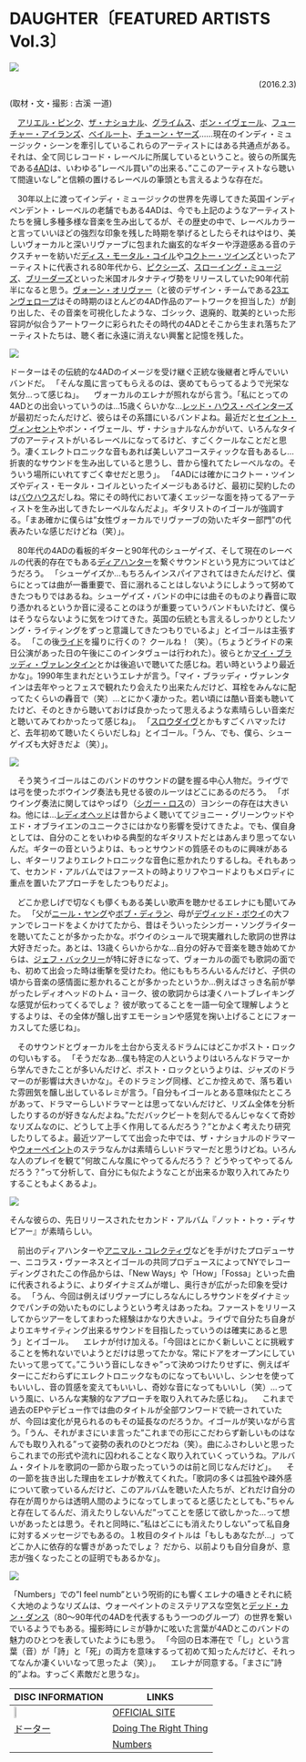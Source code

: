 # DAUGHTER〔FEATURED ARTISTS Vol.3〕

<img src="/Images/Kazumichi Kokei/image_001.jpg">

<p align="right">
(2016.2.3)
</p>

(取材・文・撮影 : 古溪 一道)

　[アリエル・ピンク](http://ariel-pink.com/)、[ザ・ナショナル](http://americanmary.com/)、[グライムス](http://www.grimesmusic.com/)、[ボン・イヴェール](http://boniver.org/)、[フューチャー・アイランズ](http://www.future-islands.com/)、[ベイルート](http://beirutband.com/)、[チューン・ヤーズ](http://tune-yards.com/)……現在のインディ・ミュージック・シーンを牽引しているこれらのアーティストにはある共通点がある。それは、全て同じレコード・レーベルに所属しているということ。彼らの所属先である[4AD](http://www.4ad.com/)は、いわゆる”レーベル買い”の出来る、”ここのアーティストなら聴いて間違いなし”と信頼の置けるレーベルの筆頭とも言えるような存在だ。

　30年以上に渡ってインディ・ミュージックの世界を先導してきた英国インディペンデント・レーベルの老舗でもある4ADは、今でも上記のようなアーティストたちを擁し多種多様な音楽を生み出してるが、その歴史の中で、レーベルカラーと言っていいほどの強烈な印象を残した時期を挙げるとしたらそれはやはり、美しいヴォーカルと深いリヴァーブに包まれた幽玄的なギターや浮遊感ある音のテクスチャーを紡いだ[ディス・モータル・コイル](http://www.4ad.com/artists/thismortalcoil)や[コクトー・ツインズ](http://www.cocteautwins.com/)といったアーティストに代表される80年代から、[ピクシーズ](http://www.pixiesmusic.com/)、[スローイング・ミュージズ](http://throwingmuses.com/)、[ブリーダーズ](http://breedersdigest.net/)といった米国オルタナティヴ勢をリリースしていた90年代前半になると思う。[ヴォーン・オリヴァー](http://www.amazon.co.jp/Vaughan-Oliver-Pleasures-Rick-Poynor/dp/1861540728/ref=sr_1_1?ie=UTF8&qid=1453569704&sr=8-1&keywords=Vaughan+Oliver%3A+Visceral+Pleasures)（と彼のデザイン・チームである[23エンヴェロープ](http://23envelope.tumblr.com/)はその時期のほとんどの4AD作品のアートワークを担当した）が創り出した、その音楽を可視化したような、ゴシック、退廃的、耽美的といった形容詞が似合うアートワークに彩られたその時代の4ADとそこから生まれ落ちたアーティストたちは、聴く者に永遠に消えない興奮と記憶を残した。

<img src="/Images/Kazumichi Kokei/image_002.jpg">

ドーターはその伝統的な4ADのイメージを受け継ぐ正統な後継者と呼んでいいバンドだ。
「そんな風に言ってもらえるのは、褒めてもらってるようで光栄な気分…って感じね」。
　ヴォーカルのエレナが照れながら言う。「私にとっての4ADとの出会いっていうのは…15歳くらいかな…[レッド・ハウス・ペインターズ](http://www.4ad.com/artists/redhousepainters)が最初だったんだけど、彼らはその系譜にいるバンドよね。最近だと[セイント・ヴィンセント](http://ilovestvincent.com/)やボン・イヴェール、ザ・ナショナルなんかがいて、いろんなタイプのアーティストがいるレーベルになってるけど、すごくクールなことだと思う。凄くエレクトロニックな音もあれば美しいアコースティックな音もあるし…折衷的なサウンドを生み出していると思うし、昔から憧れてたレーベルなの。そういう場所にいれてすごく幸せだと思う」。
「4ADには確かにコクトー・ツインズやディス・モータル・コイルといったイメージもあるけど、最初に契約したのは[バウハウス](http://www.4ad.com/artists/bauhaus)だしね。常にその時代において凄くエッジーな面を持ってるアーティストを生み出してきたレーベルなんだよ」。ギタリストのイゴールが強調する。「まあ確かに僕らは”女性ヴォーカルでリヴァーブの効いたギター部門”の代表みたいな感じだけどね（笑）」。

　80年代の4ADの看板的ギターと90年代のシューゲイズ、そして現在のレーベルの代表的存在でもある[ディアハンター](http://deerhuntermusic.com/)を繋ぐサウンドという見方についてはどうだろう。
「シューゲイズか…もちろんインスパイアされてはきたんだけど、僕らにとっては曲が一番重要で、音に溺れることはしないようにしようって努めてきたつもりではあるね。シューゲイズ・バンドの中には曲そのものより轟音に取り憑かれるというか音に浸ることのほうが重要っていうバンドもいたけど、僕らはそうならないように気をつけてきた。英国の伝統とも言えるしっかりとしたソング・ライティングをずっと意識してきたつもりでいるよ」とイゴールは主張する。
「この後[ライド](http://ridemusic.net/)を撮りに行くの？ クールね！（笑）。（ちょうどライドの来日公演があった日の午後にこのインタヴューは行われた）。彼らとか[マイ・ブラッディ・ヴァレンタイン](http://www.mybloodyvalentine.org/)とかは後追いで聴いてた感じね。若い時というより最近かな」。1990年生まれだというエレナが言う。「マイ・ブラッディ・ヴァレンタインは去年やっとフェスで観れたり会えたり出来たんだけど、耳栓をみんなに配ってたくらいの轟音で（笑）…とにかく凄かった。若い頃には酷い音楽も聴いてたけど、そのときから聴いておけば良かったって思えるような素晴らしい音楽だと聴いてみてわかったって感じね」。
「[スロウダイヴ](http://www.slowdiveofficial.com/)とかもすごくハマッたけど、去年初めて聴いたくらいだしね」とイゴール。「うん、でも、僕ら、シューゲイズも大好きだよ（笑）」。

<img src="/Images/Kazumichi Kokei/image_003.jpg">

　そう笑うイゴールはこのバンドのサウンドの鍵を握る中心人物だ。ライヴでは弓を使ったボウイング奏法も見せる彼のルーツはどこにあるのだろう。
「ボウイング奏法に関してはやっぱり（[シガー・ロス](http://sigur-ros.co.uk/)の）ヨンシーの存在は大きいね。他には…[レディオヘッド](http://www.radiohead.com/)は昔からよく聴いててジョニー・グリーンウッドやエド・オブライエンのユニークさにはかなり影響を受けてきたよ。でも、僕自身としては、自分のことをいわゆる典型的なギタリストだとはあんまり思ってないんだ。ギターの音というよりは、もっとサウンドの質感そのものに興味があるし、ギターリフよりエレクトロニックな音色に惹かれたりするしね。それもあって、セカンド・アルバムではファーストの時よりリフやコードよりもメロディに重点を置いたアプローチをしたつもりだよ」。

　どこか悲しげで切なくも儚くもある美しい歌声を聴かせるエレナにも聞いてみた。
「父が[ニール・ヤング](http://neilyoung.warnerreprise.com/)や[ボブ・ディラン](http://www.bobdylan.com/us/home)、母が[デヴィッド・ボウイ](http://www.davidbowie.com/)の大ファンでレコードをよくかけてたから、昔はそういったシンガー・ソングライターを聴いてたことが多かったかな。ボウイのシュールで現実離れした歌詞の世界は大好きだった。あとは、13歳くらいからかな…自分の好みで音楽を聴き始めてからは、[ジェフ・バックリー](http://www.jeffbuckley.com/)が特に好きになって、ヴォーカルの面でも歌詞の面でも、初めて出会った時は衝撃を受けたわ。他にももちろんいるんだけど、子供の頃から音楽の感情面に惹かれることが多かったというか…例えばさっき名前が挙がったレディオヘッドのトム・ヨーク、彼の歌詞からは凄くハートブレイキングな感覚が伝わってくるでしょ？ 彼が歌ってることを一語一句全て理解しようとするよりは、その全体が醸し出すエモーションや感覚を掬い上げることにフォーカスしてた感じね」。

　そのサウンドとヴォーカルを土台から支えるドラムにはどこかポスト・ロックの匂いもする。
「そうだなあ…僕も特定の人というよりはいろんなドラマーから学んできたことが多いんだけど、ポスト・ロックというよりは、ジャズのドラマーのが影響は大きいかな」。そのドラミング同様、どこか控えめで、落ち着いた雰囲気を醸し出しているレミが言う。「自分もイゴールとある意味似たところがあって、ドラマーらしいドラマーとは思ってないんだけど、リズム全体を分析したりするのが好きなんだよね。”ただバックビートを刻んでるんじゃなくて奇妙なリズムなのに、どうして上手く作用してるんだろう？”とかよく考えたり研究したりしてるよ。最近ツアーしてて出会った中では、ザ・ナショナルのドラマーや[ウォーペイント](http://warpaintwarpaint.com/)のステラなんかは素晴らしいドラマーだと思うけどね。いろんな人のプレイを観て”何故こんな風にやってるんだろう？ どうやってやってるんだろう？”って分析して、自分にも似たようなことが出来るか取り入れてみたりすることもよくあるよ」。 

<img src="/Images/Kazumichi Kokei/image_004.jpg">

そんな彼らの、先日リリースされたセカンド・アルバム『ノット・トゥ・ディサピアー』が素晴らしい。

　前出のディアハンターや[アニマル・コレクティヴ](http://myanimalhome.net/)などを手がけたプロデューサー、ニコラス・ヴァーネスとイゴールの共同プロデュースによってNYでレコーディングされたこの作品からは、「New Ways」や「How」「Fossa」といった曲に代表されるように、よりダイナミズムが増し、奥行きが広がった印象を受ける。
「うん、今回は例えばリヴァーブにしろなんにしろサウンドをダイナミックでパンチの効いたものにしようという考えはあったね。ファーストをリリースしてからツアーをしてまわった経験はかなり大きいよ。ライヴで自分たち自身がよりエキサイティング出来るサウンドを目指したっていうのは確実にあると思う」とイゴール。
　エレナが付け加える。「今回はとにかく新しいことに挑戦することを怖れないでいようとだけは思ってたかな。常にドアをオープンにしていたいって思ってて。”こういう音にしなきゃ”って決めつけたりせずに、例えばギターにこだわらずにエレクトロニックなものになってもいいし、シンセを使ってもいいし、音の質感を変えてもいいし、奇妙な音になってもいいし（笑）…っていう風に、いろんな実験的なアプローチを取り入れてみた感じね」。
　これまで過去のEPやデビュー作では曲のタイトルが全部ワンワードで統一されていたが、今回は変化が見られるのもその延長なのだろうか。イゴールが笑いながら言う。「うん、それがまさにいま言った”これまでの形にこだわらず新しいものはなんでも取り入れる”って姿勢の表れのひとつだね（笑）。曲にふさわしいと思ったらこれまでの形式や流れに囚われることなく取り入れていくっていうね。アルバム・タイトルを歌詞の一節から取ったっていうのは前と同じなんだけど」。
　その一節を抜き出した理由をエレナが教えてくれた。「歌詞の多くは孤独や疎外感について歌っているんだけど、このアルバムを聴いた人たちが、どれだけ自分の存在が周りからは透明人間のようになってしまってると感じたとしても、”ちゃんと存在してるんだ、消えたりしないんだ”ってことを感じて欲しかった…って想いがあったとは思う。それと同時に、”私はどこにも消えたりしない”って私自身に対するメッセージでもあるの。１枚目のタイトルは「もしもあなたが…」ってどこか人に依存的な響きがあったでしょ？ だから、以前よりも自分自身が、意志が強くなったことの証明でもあるかな」。 

<img src="/Images/Kazumichi Kokei/image_005.jpg">

 「Numbers」での”I feel numb”という呪術的にも響くエレナの囁きとそれに続く大地のようなリズムは、ウォーペイントのミステリアスな空気と[デッド・カン・ダンス](http://www.deadcandance.com/)（80～90年代の4ADを代表するもう一つのグループ）の世界を繋いでいるようでもある。撮影時にレミが静かに呟いた言葉が4ADとこのバンドの魅力のひとつを表していたようにも思う。
「今回の日本滞在で「し」という言葉（音）が「詩」と「死」の両方を意味するって初めて知ったんだけど、それってなんか凄くいいなって思ったよ（笑）」。
　エレナが同意する。「まさに”詩的”よね。すっごく素敵だと思うな」。

| **DISC INFORMATION**                                                                                                                                 | **LINKS**                                          | 
| ---------------------------------------------------------------------------------------------------------------------------------------------------- | -------------------------------------------------------------------- | 
| [<img src="/Text/Resources/nottodisappear_1500x1500.jpg" width=10%>](http://www.amazon.co.jp/exec/obidos/ASIN/B017TA8F4Q/onlyindreams-22/ref=nosim/) | [OFFICIAL SITE](http://ohdaughter.com/)                              |     
| [ドーター](http://www.amazon.co.jp/exec/obidos/ASIN/B017TA8F4Q/onlyindreams-22/ref=nosim/)                                                               | [Doing The Right Thing](https://www.youtube.com/watch?v=bU5F-DvGLkA) |     
|                                                                                                                                                      | [Numbers](https://www.youtube.com/watch?v=z-fD3PIRSO8)               |     
